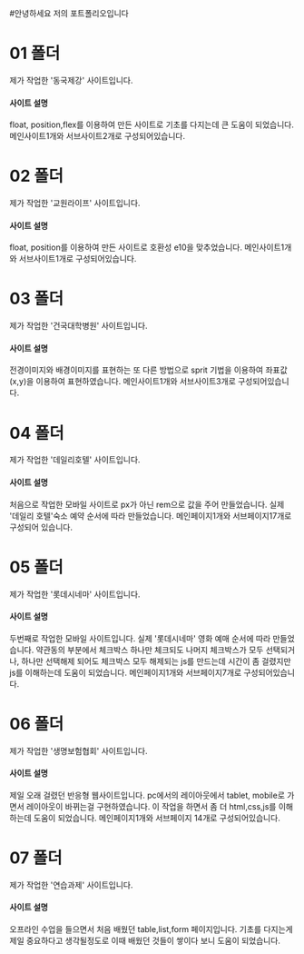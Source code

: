 #안녕하세요 저의 포트폴리오입니다

# 01 폴더
제가 작업한 '동국제강' 사이트입니다.

#### 사이트 설명
float, position,flex를 이용하여 만든 사이트로 기초를 다지는데 큰 도움이 되었습니다.
메인사이트1개와 서브사이트2개로 구성되어있습니다.

# 02 폴더
제가 작업한 '교원라이프' 사이트입니다.

#### 사이트 설명
float, position를 이용하여 만든 사이트로 호환성 e10을 맞추었습니다.
메인사이트1개와 서브사이트1개로 구성되어있습니다.

# 03 폴더
제가 작업한 '건국대학병원' 사이트입니다.

#### 사이트 설명
전경이미지와 배경이미지를 표현하는 또 다른 방법으로 sprit 기법을 이용하여 좌표값(x,y)을 이용하여 표현하였습니다.
메인사이트1개와 서브사이트3개로 구성되어있습니다.

# 04 폴더
제가 작업한 '데일리호텔' 사이트입니다.

#### 사이트 설명
처음으로 작업한 모바일 사이트로 px가 아닌 rem으로 값을 주어 만들었습니다.
실제 '데일리 호텔'숙소 예약 순서에 따라 만들었습니다.
메인페이지1개와 서브페이지17개로 구성되어 있습니다.

# 05 폴더
제가 작업한 '롯데시네마' 사이트입니다.

#### 사이트 설명
두번째로 작업한 모바일 사이트입니다.
실제 '롯데시네마' 영화 예매 순서에 따라 만들었습니다.
약관동의 부분에서 체크박스 하나만 체크되도 나머지 체크박스가 모두 선택되거나, 하나만 선택해제 되어도 체크박스 모두 해제되는 js를 만드는데 시간이 좀 걸렸지만
js를 이해하는데 도움이 되었습니다.
메인페이지1개와 서브페이지7개로 구성되어있습니다.


# 06 폴더
제가 작업한 '생명보험협회' 사이트입니다.

#### 사이트 설명
제일 오래 걸렸던 반응형 웹사이트입니다.
pc에서의 레이아웃에서 tablet, mobile로 가면서 레이아웃이 바뀌는걸 구현하였습니다.
이 작업을 하면서 좀 더 html,css,js를 이해하는데 도움이 되었습니다.
메인페이지1개와 서브페이지 14개로 구성되어있습니다.

# 07 폴더
제가 작업한 '연습과제' 사이트입니다.

#### 사이트 설명
오프라인 수업을 들으면서 처음 배웠던 table,list,form 페이지입니다.
기초를 다지는게 제일 중요하다고 생각될정도로 이때 배웠던 것들이 쌓이다 보니 도움이 되었습니다.
